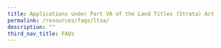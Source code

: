 ```yaml
---
title: Applications under Part VA of the Land Titles (Strata) Act
permalink: /resources/faqs/ltsa/
description: ""
third_nav_title: FAQs
---
```

